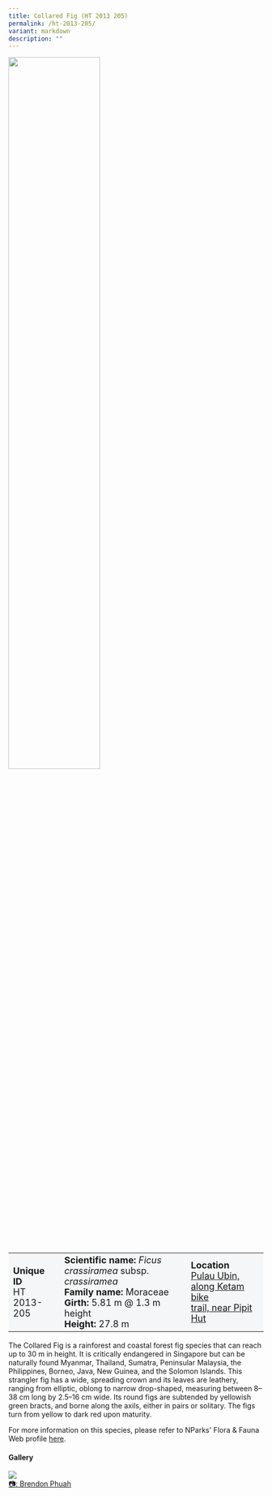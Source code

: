 ```yaml
---
title: Collared Fig (HT 2013 205)
permalink: /ht-2013-205/
variant: markdown
description: ""
---
```

<div class="isomer-image-wrapper">
<img style="width: 60%" src="/images/Heritage_trees_photos/rain_tree_ht_2005_45-habit.jpg">
</div><table style="minWidth: 100px; font-size: 18px; background: #F4F6F7">
<tbody><tr>
<td rowspan="1" colspan="1">
<strong>Unique ID</strong>
<br>HT 2013-205
</td>
<td rowspan="1" colspan="1">
	<strong>Scientific name:</strong> <em>Ficus crassiramea</em> subsp. <em>crassiramea</em>
<br><strong>Family name: </strong>Moraceae
<br><strong>Girth: </strong>5.81 m @ 1.3 m height
<br><strong>Height: </strong>27.8 m
</td>
<td rowspan="1" colspan="1">
<strong>Location</strong><a href="https://www.onemap.gov.sg/?lat=1.412479999995838&amp;lng=103.943689999999">
 <br>Pulau Ubin, along Ketam bike<br>trail, near Pipit Hut</a>
</td>
</tr>
</tbody>
</table>
<p>The Collared Fig is a rainforest and coastal forest fig species that can reach up to 30 m in height. It is critically endangered in Singapore but can be naturally found Myanmar, Thailand, Sumatra, Peninsular Malaysia, the Philippines, Borneo, Java, New Guinea, and the Solomon Islands. This strangler fig has a wide, spreading crown and its leaves are leathery, ranging from elliptic, oblong to narrow drop-shaped, measuring between 8–38 cm long by 2.5–16 cm wide. Its round figs are subtended by yellowish green bracts, and borne along the axils, either in pairs or solitary. The figs turn from yellow to dark red upon maturity.</p>

<p>For more information on this species, please refer to NParks' Flora &amp; Fauna Web profile <a href="https://www.nparks.gov.sg/florafaunaweb/flora/4/1/4176">here</a>.</p>

<h4><b>Gallery</b></h4>
<div class="isomer-card-grid">
<a href="/images/Heritage_trees_photos/rain_tree_ht_2005_45-habit.jpg" class="isomer-card">
<div class="isomer-card-image">
<div class="isomer-image-wrapper"><img src="/images/Heritage_trees_photos/rain_tree_ht_2005_45-habit.jpg"></div></div>
<div class="isomer-card-body"><div class="isomer-card-description">📷: Brendon Phuah</div></div></a><br></div>